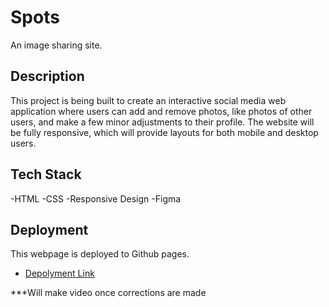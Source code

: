 # Spots

An image sharing site.

## Description

This project is being built to create an interactive social media web application where users can add and remove photos, like photos of other users, and make a few minor adjustments to their profile. The website will be fully responsive, which will provide layouts for both mobile and desktop users.

## Tech Stack

-HTML
-CSS
-Responsive Design
-Figma

## Deployment

This webpage is deployed to Github pages.

- [Depolyment Link](https://rcattarin91.github.io/se_project_spots/)

\*\*\*Will make video once corrections are made
